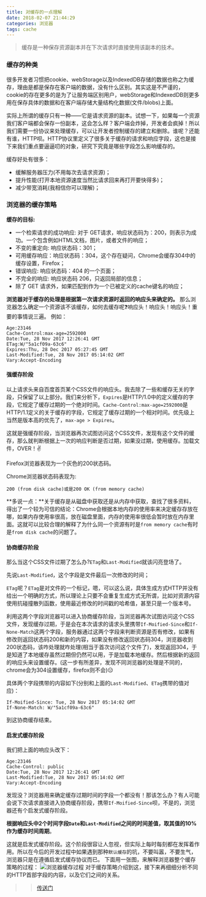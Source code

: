 ```yaml
---
title: 对缓存的一点理解
date: 2018-02-07 21:44:29
categories: 浏览器
tags: cache
---
```

> 缓存是一种保存资源副本并在下次请求时直接使用该副本的技术。

### 缓存的种类
很多开发者习惯把cookie、webStorage以及IndexedDB存储的数据也称之为缓存，理由是都是保存在客户端的数据，没有什么区别。其实这是不严谨的，cookie的存在更多的是为了让服务端区别用户，webStorage和IndexedDB则更多用在保存具体的数据和在客户端存储大量结构化数据(文件/blobs)上面。
<!--more-->
实际上所谓的缓存只有一种——它是请求资源的副本。试想一下，如果每一个资源我们客户端都会保存一份副本，这会怎么样？客户端会炸掉，开发者会疯掉！所以我们需要一份协议来处理缓存，可以让开发者控制缓存的建立和删除。谁呢？还能有谁，HTTP呗。HTTP协议里定义了很多关于缓存的请求和响应字段，这也是接下来我们重点要逼逼叨的对象，研究下究竟是哪些字段怎么影响缓存的。

缓存好处有很多：
* 缓解服务器压力(不用每次去请求资源)；
* 提升性能(打开本地资源速度当然比请求回来再打开要快得多)；
* 减少带宽消耗(我相信你可以理解)；

### 浏览器的缓存策略
**缓存的目标:**
* 一个检索请求的成功响应: 对于 GET请求，响应状态码为：200，则表示为成功。一个包含例如HTML文档，图片，或者文件的响应；
* 不变的重定向: 响应状态码：301；
* 可用缓存响应：响应状态码：304，这个存在疑问，Chrome会缓存304中的缓存设置，Firefox；
* 错误响应: 响应状态码：404 的一个页面；
* 不完全的响应: 响应状态码 206，只返回局部的信息；
* 除了 GET 请求外，如果匹配到作为一个已被定义的cache键名的响应；

**浏览器对于缓存的处理是根据第一次请求资源时返回的响应头来确定的。**
那么浏览器怎么确定一个资源该不该缓存，如何去缓存呢❓响应头！响应头！响应头！重要的事情说三遍。
例如：
```
Age:23146
Cache-Control:max-age=2592000
Date:Tue, 28 Nov 2017 12:26:41 GMT
ETag:W/"5a1cf09a-63c6"
Expires:Thu, 28 Dec 2017 05:27:45 GMT
Last-Modified:Tue, 28 Nov 2017 05:14:02 GMT
Vary:Accept-Encoding
```
#### 强缓存阶段
以上请求头来自百度首页某个CSS文件的响应头。我去除了一些和缓存无关的字段，只保留了以上部分。我们来分析下，`Expires`是HTTP/1.0中的定义缓存的字段，它规定了缓存过期的一个绝对时间。`Cache-Control:max-age=2592000`是HTTP/1.1定义的关于缓存的字段，它规定了缓存过期的一个相对时间。优先级上当然是版本高的优先了，`max-age > Expires`。

这就是强缓存阶段，当浏览器再次试图访问这个CSS文件，发现有这个文件的缓存，那么就判断根据上一次的响应判断是否过期，如果没过期，使用缓存。加载文件，OVER！✌️

Firefox浏览器表现为一个灰色的200状态码。

Chrome浏览器状态码表现为:
```
200 (from disk cache)或是200 OK (from memory cache)
```
**多说一点：**关于缓存是从磁盘中获取还是从内存中获取，查找了很多资料，得出了一个较为可信的结论：Chrome会根据本地内存的使用率来决定缓存存放在哪，如果内存使用率很高，放在磁盘里面，内存的使用率很低会暂时放在内存里面。这就可以比较合理的解释了为什么同一个资源有时是`from memory cache`有时是`from disk cache`的问题了。
#### 协商缓存阶段
那么当这个CSS文件过期了怎么办?`ETag`和`Last-Modified`就该闪亮登场了。

先说`Last-Modified`，这个字段是文件最后一次修改的时间；

`ETag`呢？`ETag`是对文件的一个标记，嗯，可以这么说，具体生成方式HTTP并没有给出一个明确的方式，所以理论上只要不会重复生成方式无所谓，比如对资源内容使用抗碰撞散列函数，使用最近修改的时间戳的哈希值，甚至只是一个版本号。

利用这两个字段浏览器可以进入协商缓存阶段，当浏览器再次试图访问这个CSS文件，发现缓存过期，于是会在本次请求的请求头里携带`If-Moified-Since`和`If-None-Match`这两个字段，服务器通过这两个字段来判断资源是否有修改，如果有修改则返回状态码200和新的内容，如果没有修改返回状态码304，浏览器收到200状态码，该咋处理就咋处理(相当于首次访问这个文件了)，发现返回304，于是知道了本地缓存虽然过期但仍然可以用，于是加载本地缓存。然后根据新的返回的响应头来设置缓存。(这一步有所差异，发现不同浏览器的处理是不同的，chrome会为304设置缓存，firefox则不会)😑

具体两个字段携带的内容如下(分别和上面的`Last-Modified`、`ETag`携带的值对应)：
```
If-Moified-Since: Tue, 28 Nov 2017 05:14:02 GMT
If-None-Match: W/"5a1cf09a-63c6"
```
到这协商缓存结束。
#### 启发式缓存阶段
我们把上面的响应头改下：
```
Age:23146
Cache-Control: public
Date:Tue, 28 Nov 2017 12:26:41 GMT
Last-Modified:Tue, 28 Nov 2017 05:14:02 GMT
Vary:Accept-Encoding
```
发现没？浏览器用来确定缓存过期时间的字段一个都没有！那该怎么办？有人可能会说下次请求直接进入协商缓存阶段，携带`If-Moified-Since`呗，不是的，浏览器还有个启发式缓存阶段。

**根据响应头中2个时间字段`Date`和`Last-Modified`之间的时间差值，取其值的10%作为缓存时间周期**。

这就是启发式缓存阶段。这个阶段很容让人忽视，但实际上每时每刻都在发挥着作用。所以在今后的开发过程中如果遇到那种`默认缓存`的坑，不要叫嚣，不要生气，浏览器只是在遵循启发式缓存协议而已。
下面用一张图，来解释浏览器整个缓存策略的过程：
![浏览器缓存过程](http://oonulpk6h.bkt.clouddn.com/broswer_cache)
对于缓存策略介绍到这，接下来再细细分析不同的HTTP首部字段的内容，以及它们之间的关系。
>> [传送门](https://juejin.im/post/5a6c87c46fb9a01ca560b4d7?utm_source=gold_browser_extension)

